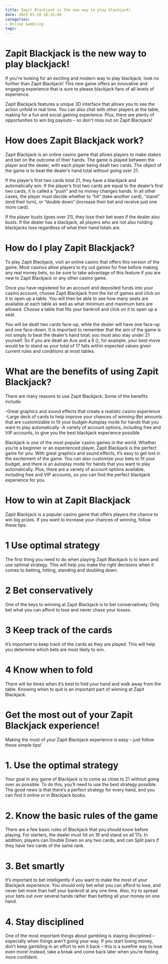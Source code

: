 ```yaml
---
title: Zapit Blackjack is the new way to play blackjack!
date: 2023-01-20 18:31:49
categories:
- Online Gambling
tags:
---
```



#  Zapit Blackjack is the new way to play blackjack!

If you're looking for an exciting and modern way to play blackjack, look no further than Zapit Blackjack! This new game offers an innovative and engaging experience that is sure to please blackjack fans of all levels of experience.

Zapit Blackjack features a unique 3D interface that allows you to see the action unfold in real time. You can also chat with other players at the table, making for a fun and social gaming experience. Plus, there are plenty of opportunities to win big payouts – so don't miss out on Zapit Blackjack!

#  How does Zapit Blackjack work?

Zapit Blackjack is an online casino game that allows players to make stakes and bet on the outcome of their hands. The game is played between the player and the dealer, with each player being dealt two cards. The object of the game is to beat the dealer’s hand total without going over 21.

If the player’s first two cards total 21, they have a blackjack and automatically win. If the player’s first two cards are equal to the dealer’s first two cards, it is called a “push” and no money changes hands. In all other cases, the player must decide whether to “hit” (take another card), “stand” (end their turn), or “double down” (increase their bet and receive just one more card).

If the player busts (goes over 21), they lose their bet even if the dealer also busts. If the dealer has a blackjack, all players who are not also holding blackjacks lose regardless of what their hand totals are.

# How do I play Zapit Blackjack?

To play Zapit Blackjack, visit an online casino that offers this version of the game. Most casinos allow players to try out games for free before making any real money bets, so be sure to take advantage of this feature if you are new to Zapit Blackjack or any other casino game.

Once you have registered for an account and deposited funds into your casino account, choose Zapit Blackjack from the list of games and click on it to open up a table. You will then be able to see how many seats are available at each table as well as what minimum and maximum bets are allowed. Choose a table that fits your bankroll and click on it to open up a seat.

You will be dealt two cards face-up, while the dealer will have one face-up and one face-down. It is important to remember that the aim of the game is not simply to beat the dealer’s hand total; you must also stay under 21 yourself. So if you are dealt an Ace and a 6 (), for example, your best move would be to stand as your total of 17 falls within expected values given current rules and conditions at most tables.

#  What are the benefits of using Zapit Blackjack?

There are many reasons to use Zapit Blackjack. Some of the benefits include:

-Great graphics and sound effects that create a realistic casino experience
-Large deck of cards to help improve your chances of winning-Bet amounts that are customizable to fit your budget-Autoplay mode for hands that you want to play automatically
-A variety of account options, including free and VIP accounts, to give you the best blackjack experience possible

Blackjack is one of the most popular casino games in the world. Whether you’re a beginner or an experienced player, Zapit Blackjack is the perfect game for you. With great graphics and sound effects, it’s easy to get lost in the excitement of the game. You can also customize your bets to fit your budget, and there is an autoplay mode for hands that you want to play automatically. Plus, there are a variety of account options available, including free and VIP accounts, so you can find the perfect blackjack experience for you.

#  How to win at Zapit Blackjack

Zapit Blackjack is a popular casino game that offers players the chance to win big prizes. If you want to increase your chances of winning, follow these tips:

# 1 Use optimal strategy

The first thing you need to do when playing Zapit Blackjack is to learn and use optimal strategy. This will help you make the right decisions when it comes to betting, hitting, standing and doubling down.

# 2 Bet conservatively

One of the keys to winning at Zapit Blackjack is to bet conservatively. Only bet what you can afford to lose and never chase your losses.

# 3 Keep track of the cards

It’s important to keep track of the cards as they are played. This will help you determine which bets are most likely to win.

# 4 Know when to fold

There will be times when it’s best to fold your hand and walk away from the table. Knowing when to quit is an important part of winning at Zapit Blackjack.

#  Get the most out of your Zapit Blackjack experience!

Making the most of your Zapit Blackjack experience is easy – just follow these simple tips!

# 1. Use the optimal strategy

Your goal in any game of Blackjack is to come as close to 21 without going over as possible. To do this, you’ll need to use the best strategy possible. The good news is that there’s a perfect strategy for every hand, and you can find it online or in Blackjack books.

# 2. Know the basic rules of the game

There are a few basic rules of Blackjack that you should know before playing. For starters, the dealer must hit on 16 and stand on all 17s. In addition, players can Double Down on any two cards, and can Split pairs if they have two cards of the same rank.

# 3. Bet smartly

It’s important to bet intelligently if you want to make the most of your Blackjack experience. You should only bet what you can afford to lose, and never bet more than half your bankroll at any one time. Also, try to spread your bets out over several hands rather than betting all your money on one hand.

# 4. Stay disciplined

One of the most important things about gambling is staying disciplined – especially when things aren’t going your way. If you start losing money, don’t keep gambling in an effort to win it back – this is a surefire way to lose even more! Instead, take a break and come back later when you’re feeling more confident.